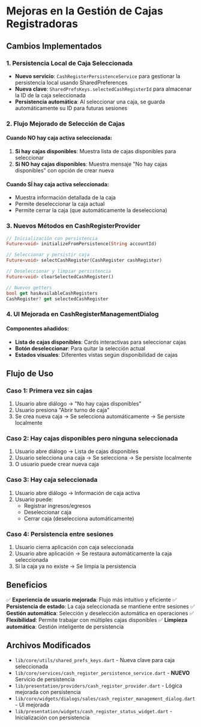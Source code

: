 # Mejoras en la Gestión de Cajas Registradoras

## Cambios Implementados

### 1. Persistencia Local de Caja Seleccionada
- **Nuevo servicio**: `CashRegisterPersistenceService` para gestionar la persistencia local usando SharedPreferences
- **Nueva clave**: `SharedPrefsKeys.selectedCashRegisterId` para almacenar la ID de la caja seleccionada
- **Persistencia automática**: Al seleccionar una caja, se guarda automáticamente su ID para futuras sesiones

### 2. Flujo Mejorado de Selección de Cajas

#### Cuando NO hay caja activa seleccionada:
1. **Si hay cajas disponibles**: Muestra lista de cajas disponibles para seleccionar
2. **Si NO hay cajas disponibles**: Muestra mensaje "No hay cajas disponibles" con opción de crear nueva

#### Cuando SÍ hay caja activa seleccionada:
- Muestra información detallada de la caja
- Permite deseleccionar la caja actual
- Permite cerrar la caja (que automáticamente la deselecciona)

### 3. Nuevos Métodos en CashRegisterProvider

```dart
// Inicialización con persistencia
Future<void> initializeFromPersistence(String accountId)

// Seleccionar y persistir caja
Future<void> selectCashRegister(CashRegister cashRegister)

// Deseleccionar y limpiar persistencia
Future<void> clearSelectedCashRegister()

// Nuevos getters
bool get hasAvailableCashRegisters
CashRegister? get selectedCashRegister
```

### 4. UI Mejorada en CashRegisterManagementDialog

#### Componentes añadidos:
- **Lista de cajas disponibles**: Cards interactivas para seleccionar cajas
- **Botón deseleccionar**: Para quitar la selección actual
- **Estados visuales**: Diferentes vistas según disponibilidad de cajas

## Flujo de Uso

### Caso 1: Primera vez sin cajas
1. Usuario abre diálogo → "No hay cajas disponibles"
2. Usuario presiona "Abrir turno de caja"
3. Se crea nueva caja → Se selecciona automáticamente → Se persiste localmente

### Caso 2: Hay cajas disponibles pero ninguna seleccionada
1. Usuario abre diálogo → Lista de cajas disponibles
2. Usuario selecciona una caja → Se selecciona → Se persiste localmente
3. O usuario puede crear nueva caja

### Caso 3: Hay caja seleccionada
1. Usuario abre diálogo → Información de caja activa
2. Usuario puede:
   - Registrar ingresos/egresos
   - Deseleccionar caja
   - Cerrar caja (deselecciona automáticamente)

### Caso 4: Persistencia entre sesiones
1. Usuario cierra aplicación con caja seleccionada
2. Usuario abre aplicación → Se restaura automáticamente la caja seleccionada
3. Si la caja ya no existe → Se limpia la persistencia

## Beneficios

✅ **Experiencia de usuario mejorada**: Flujo más intuitivo y eficiente
✅ **Persistencia de estado**: La caja seleccionada se mantiene entre sesiones
✅ **Gestión automática**: Selección y deselección automática en operaciones
✅ **Flexibilidad**: Permite trabajar con múltiples cajas disponibles
✅ **Limpieza automática**: Gestión inteligente de persistencia

## Archivos Modificados

- `lib/core/utils/shared_prefs_keys.dart` - Nueva clave para caja seleccionada
- `lib/core/services/cash_register_persistence_service.dart` - **NUEVO** Servicio de persistencia
- `lib/presentation/providers/cash_register_provider.dart` - Lógica mejorada con persistencia
- `lib/core/widgets/dialogs/sales/cash_register_management_dialog.dart` - UI mejorada
- `lib/presentation/widgets/cash_register_status_widget.dart` - Inicialización con persistencia
